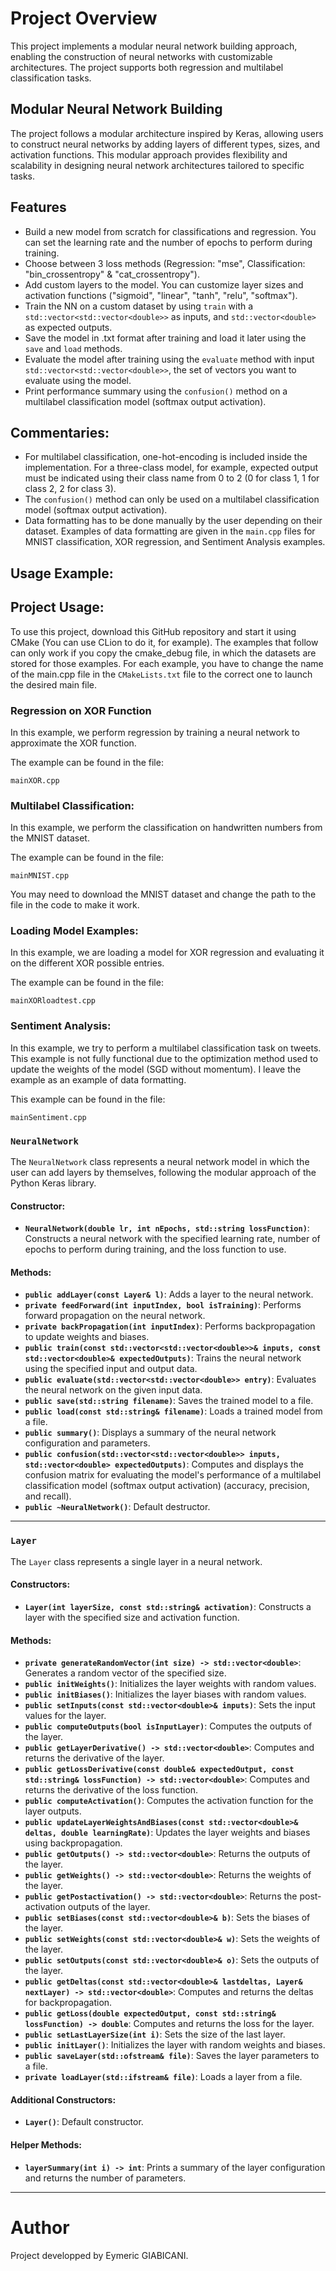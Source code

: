 # Project Overview

This project implements a modular neural network building approach, enabling the construction of neural networks with customizable architectures. The project supports both regression and multilabel classification tasks.

## Modular Neural Network Building

The project follows a modular architecture inspired by Keras, allowing users to construct neural networks by adding layers of different types, sizes, and activation functions. This modular approach provides flexibility and scalability in designing neural network architectures tailored to specific tasks.

## Features
- Build a new model from scratch for classifications and regression. You can set the learning rate and the number of epochs to perform during training.
- Choose between 3 loss methods (Regression: "mse", Classification: "bin_crossentropy" & "cat_crossentropy").
- Add custom layers to the model. You can customize layer sizes and activation functions ("sigmoid", "linear", "tanh", "relu", "softmax").
- Train the NN on a custom dataset by using `train` with a `std::vector<std::vector<double>>` as inputs, and `std::vector<double>` as expected outputs.
- Save the model in .txt format after training and load it later using the `save` and `load` methods.
- Evaluate the model after training using the `evaluate` method with input `std::vector<std::vector<double>>`, the set of vectors you want to evaluate using the model.
- Print performance summary using the `confusion()` method on a multilabel classification model (softmax output activation).

## Commentaries:
- For multilabel classification, one-hot-encoding is included inside the implementation. For a three-class model, for example, expected output must be indicated using their class name from 0 to 2 (0 for class 1, 1 for class 2, 2 for class 3).
- The `confusion()` method can only be used on a multilabel classification model (softmax output activation).
- Data formatting has to be done manually by the user depending on their dataset. Examples of data formatting are given in the `main.cpp` files for MNIST classification, XOR regression, and Sentiment Analysis examples.

## Usage Example:

## Project Usage:

To use this project, download this GitHub repository and start it using CMake (You can use CLion to do it, for example). The examples that follow can only work if you copy the cmake_debug file, in which the datasets are stored for those examples. For each example, you have to change the name of the main.cpp file in the `CMakeLists.txt` file to the correct one to launch the desired main file.

### Regression on XOR Function

In this example, we perform regression by training a neural network to approximate the XOR function.

The example can be found in the file:
```
mainXOR.cpp
```

### Multilabel Classification:

In this example, we perform the classification on handwritten numbers from the MNIST dataset.

The example can be found in the file:
```
mainMNIST.cpp
```

You may need to download the MNIST dataset and change the path to the file in the code to make it work.

### Loading Model Examples:

In this example, we are loading a model for XOR regression and evaluating it on the different XOR possible entries.

The example can be found in the file:
```
mainXORloadtest.cpp
```

### Sentiment Analysis:

In this example, we try to perform a multilabel classification task on tweets. This example is not fully functional due to the optimization method used to update the weights of the model (SGD without momentum). I leave the example as an example of data formatting.

This example can be found in the file:
```
mainSentiment.cpp
```

### `NeuralNetwork`

The `NeuralNetwork` class represents a neural network model in which the user can add layers by themselves, following the modular approach of the Python Keras library.

#### Constructor:

- **`NeuralNetwork(double lr, int nEpochs, std::string lossFunction)`**: Constructs a neural network with the specified learning rate, number of epochs to perform during training, and the loss function to use.

#### Methods:

- **`public addLayer(const Layer& l)`**: Adds a layer to the neural network.
- **`private feedForward(int inputIndex, bool isTraining)`**: Performs forward propagation on the neural network.
- **`private backPropagation(int inputIndex)`**: Performs backpropagation to update weights and biases.
- **`public train(const std::vector<std::vector<double>>& inputs, const std::vector<double>& expectedOutputs)`**: Trains the neural network using the specified input and output data.
- **`public evaluate(std::vector<std::vector<double>> entry)`**: Evaluates the neural network on the given input data.
- **`public save(std::string filename)`**: Saves the trained model to a file.
- **`public load(const std::string& filename)`**: Loads a trained model from a file.
- **`public summary()`**: Displays a summary of the neural network configuration and parameters.
- **`public confusion(std::vector<std::vector<double>> inputs, std::vector<double> expectedOutputs)`**: Computes and displays the confusion matrix for evaluating the model's performance of a multilabel classification model (softmax output activation) (accuracy, precision, and recall).
- **`public ~NeuralNetwork()`**: Default destructor.

---

### `Layer`

The `Layer` class represents a single layer in a neural network.

#### Constructors:

- **`Layer(int layerSize, const std::string& activation)`**: Constructs a layer with the specified size and activation function.

#### Methods:

- **`private generateRandomVector(int size) -> std::vector<double>`**: Generates a random vector of the specified size.
- **`public initWeights()`**: Initializes the layer weights with random values.
- **`public initBiases()`**: Initializes the layer biases with random values.
- **`public setInputs(const std::vector<double>& inputs)`**: Sets the input values for the layer.
- **`public computeOutputs(bool isInputLayer)`**: Computes the outputs of the layer.
- **`public getLayerDerivative() -> std::vector<double>`**: Computes and returns the derivative of the layer.
- **`public getLossDerivative(const double& expectedOutput, const std::string& lossFunction) -> std::vector<double>`**: Computes and returns the derivative of the loss function.
- **`public computeActivation()`**: Computes the activation function for the layer outputs.
- **`public updateLayerWeightsAndBiases(const std::vector<double>& deltas, double learningRate)`**: Updates the layer weights and biases using backpropagation.
- **`public getOutputs() -> std::vector<double>`**: Returns the outputs of the layer.
- **`public getWeights() -> std::vector<double>`**: Returns the weights of the layer.
- **`public getPostactivation() -> std::vector<double>`**: Returns the post-activation outputs of the layer.
- **`public setBiases(const std::vector<double>& b)`**: Sets the biases of the layer.
- **`public setWeights(const std::vector<double>& w)`**: Sets the weights of the layer.
- **`public setOutputs(const std::vector<double>& o)`**: Sets the outputs of the layer.
- **`public getDeltas(const std::vector<double>& lastdeltas, Layer& nextLayer) -> std::vector<double>`**: Computes and returns the deltas for backpropagation.
- **`public getLoss(double expectedOutput, const std::string& lossFunction) -> double`**: Computes and returns the loss for the layer.
- **`public setLastLayerSize(int i)`**: Sets the size of the last layer.
- **`public initLayer()`**: Initializes the layer with random weights and biases.
- **`public saveLayer(std::ofstream& file)`**: Saves the layer parameters to a file.
- **`private loadLayer(std::ifstream& file)`**: Loads a layer from a file.

#### Additional Constructors:

- **`Layer()`**: Default constructor.

#### Helper Methods:

- **`layerSummary(int i) -> int`**: Prints a summary of the layer configuration and returns the number of parameters.

---



# Author
Project developped by Eymeric GIABICANI.

